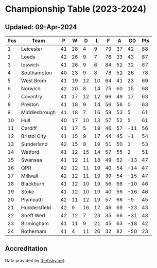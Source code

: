 # Championship Table (2023-2024)
## Updated: 09-Apr-2024

| Pos | Team | P | W | D | L | F | A | GD | Pts |
| --- | --- | --- | --- | --- | --- | --- | --- | --- | --- |
| 1 | Leicester | 41 | 28 | 4 | 9 | 79 | 37 | 42 | 88 |
| 2 | Leeds | 42 | 26 | 9 | 7 | 76 | 33 | 43 | 87 |
| 3 | Ipswich | 41 | 26 | 9 | 6 | 84 | 52 | 32 | 87 |
| 4 | Southampton | 40 | 23 | 9 | 8 | 78 | 52 | 26 | 78 |
| 5 | West Brom | 41 | 19 | 12 | 10 | 64 | 41 | 23 | 69 |
| 6 | Norwich | 42 | 20 | 8 | 14 | 75 | 60 | 15 | 68 |
| 7 | Coventry | 41 | 17 | 12 | 12 | 66 | 49 | 17 | 63 |
| 8 | Preston | 41 | 18 | 9 | 14 | 56 | 56 | 0 | 63 |
| 9 | Middlesbrough | 41 | 18 | 7 | 16 | 58 | 53 | 5 | 61 |
| 10 | Hull | 40 | 17 | 10 | 13 | 57 | 52 | 5 | 61 |
| 11 | Cardiff | 41 | 17 | 5 | 19 | 46 | 57 | -11 | 56 |
| 12 | Bristol City | 41 | 15 | 9 | 17 | 44 | 45 | -1 | 54 |
| 13 | Sunderland | 42 | 15 | 8 | 19 | 51 | 50 | 1 | 53 |
| 14 | Watford | 41 | 12 | 15 | 14 | 57 | 55 | 2 | 51 |
| 15 | Swansea | 41 | 12 | 11 | 18 | 49 | 62 | -13 | 47 |
| 16 | QPR | 42 | 12 | 11 | 19 | 40 | 54 | -14 | 47 |
| 17 | Millwall | 42 | 12 | 11 | 19 | 39 | 54 | -15 | 47 |
| 18 | Blackburn | 41 | 12 | 10 | 19 | 56 | 66 | -10 | 46 |
| 19 | Stoke | 41 | 12 | 10 | 19 | 40 | 56 | -16 | 46 |
| 20 | Plymouth | 42 | 11 | 12 | 19 | 57 | 66 | -9 | 45 |
| 21 | Huddersfield | 42 | 9 | 16 | 17 | 46 | 69 | -23 | 43 |
| 22 | Sheff Wed | 42 | 12 | 7 | 23 | 35 | 66 | -31 | 43 |
| 23 | Birmingham | 41 | 11 | 9 | 21 | 45 | 63 | -18 | 42 |
| 24 | Rotherham | 41 | 4 | 11 | 26 | 32 | 82 | -50 | 23 |

## Accreditation 

Data provided by [thefishy.net](https://www.thefishy.net/).